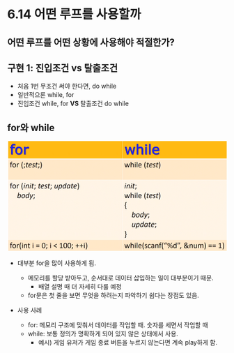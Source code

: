 # 6.14 어떤 루프를 사용할까
## 어떤 루프를 어떤 상황에 사용해야 적절한가?

## 구현 1: 진입조건 vs 탈출조건
* 처음 1번 무조건 써야 한다면, do while
* 일반적으론 while, for
* 진입조건 while, for __VS__ 탈출조건 do while

## for와 while
![](../images/chapter6/while7.png)

* 대부분 for을 많이 사용하게 됨.
    - 메모리를 할당 받아두고, 순서대로 데이터 삽입하는 일이 대부분이기 때문.
        - 배열 설명 때 더 자세히 다룰 예정
    -  for문은 첫 줄을 보면 무엇을 하려는지 파악하기 쉽다는 장점도 있음.

* 사용 사례
    - for: 메모리 구조에 맞춰서 데이터를 작업할 때. 숫자를 세면서 작업할 때
    - while: 보통 정의가 명확하게 되어 있지 않은 상태에서 사용.
        - 예시) 게임 유저가 게임 종료 버튼을 누르지 않는다면 계속 play하게 함.